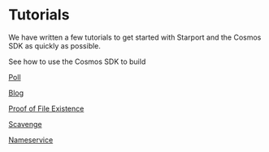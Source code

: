# Tutorials

We have written a few tutorials to get started with Starport and the Cosmos SDK as quickly as possible.

See how to use the Cosmos SDK to build

[Poll](https://github.com/cosmos/sdk-tutorials/blob/master/voter/index.md)

[Blog](https://github.com/cosmos/sdk-tutorials/blob/master/blog/tutorial/01-index.md)

[Proof of File Existence](https://github.com/cosmos/sdk-tutorials/blob/master/proof-of-file-existence/tutorial/01-intro.md)

[Scavenge](https://github.com/cosmos/sdk-tutorials/blob/master/scavenge/tutorial/01-background.md)

[Nameservice](https://github.com/cosmos/sdk-tutorials/blob/master/nameservice/tutorial/00-intro.md)